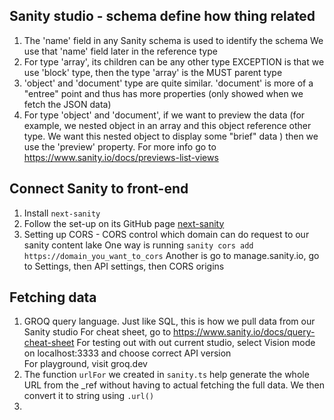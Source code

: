 ## Sanity studio - schema define how thing related

1. The 'name' field in any Sanity schema is used to identify the schema
   We use that 'name' field later in the reference type
2. For type 'array', its children can be any other type
   EXCEPTION is that we use 'block' type, then the type 'array' is the MUST parent type
3. 'object' and 'document' type are quite similar.
   'document' is more of a "entree" point and thus has more properties (only showed when we fetch the JSON data)
4. For type 'object' and 'document', if we want to preview the data
   (for example, we nested object in an array and this object reference other type. We want this nested object to display some "brief" data ) then we use the 'preview' property.
   For more info go to https://www.sanity.io/docs/previews-list-views

## Connect Sanity to front-end

1. Install `next-sanity`
2. Follow the set-up on its GitHub page [next-sanity](https://github.com/sanity-io/next-sanity)
3. Setting up CORS - CORS control which domain can do request to our sanity content lake
   One way is running `sanity cors add https://domain_you_want_to_cors`
   Another is go to manage.sanity.io, go to Settings, then API settings, then CORS origins

## Fetching data

1. GROQ query language.
   Just like SQL, this is how we pull data from our Sanity studio
   For cheat sheet, go to https://www.sanity.io/docs/query-cheat-sheet
   For testing out with out current studio, select Vision mode on localhost:3333 and choose correct API version  
   For playground, visit groq.dev
2. The function `urlFor` we created in `sanity.ts` help generate the whole URL from the \_ref without having to actual fetching the full data.
   We then convert it to string using `.url()`
3.
